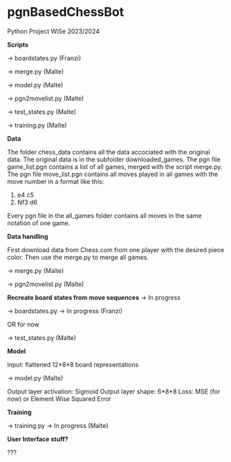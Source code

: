 # pgnBasedChessBot
Python Project WiSe 2023/2024

**Scripts**

-> boardstates.py (Franzi)

-> merge.py (Malte)

-> model.py (Malte)

-> pgn2movelist.py (Malte)

-> test_states.py (Malte)

-> training.py (Malte)

**Data**

The folder chess_data contains all the data accociated with the original data. The original data is in the subfolder downloaded_games. The pgn file game_list.pgn contains a list of all games, merged with the script merge.py. The pgn file move_list.pgn contains all moves played in all games with the move number in a format like this:

1. e4 c5
2. Nf3 d6

Every pgn file in the all_games folder contains all moves in the same notation of one game.


**Data handling**

First download data from Chess.com from one player with the desired piece color. Then use the merge.py to merge all games.

-> merge.py (Malte)

-> pgn2movelist.py (Malte)


**Recreate board states from move sequences** -> In progress

-> boardstates.py -> In  progress (Franzi)

OR for now

-> test_states.py (Malte)

**Model**

Input: flattened 12\*8\*8 board representations

-> model.py (Malte)

Output layer activation: Sigmoid
Output layer shape: 6\*8\*8
Loss: MSE (for now) or Element Wise Squared Error

**Training**

-> training.py -> In progress (Malte)

**User Interface stuff?**

???

